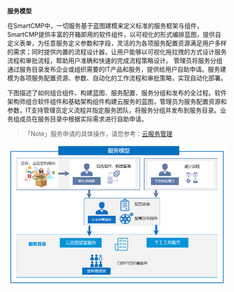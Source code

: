 **服务模型**


在SmartCMP中，一切服务基于蓝图建模来定义标准的服务框架与组件，SmartCMP提供丰富的开箱即用的软件组件，以可视化的形式编排蓝图，提供自定义表单，为任意服务定义参数和字段，灵活的为各项服务配置资源满足用户多样的需求；同时提供内置的流程设计器，让用户能够以可视化拖拉拽的方式设计服务流程和审批流程，帮助用户准确和快速的完成流程策略设计。
管理员将服务分组通过服务目录发布企业或组织需要的IT产品和服务，提供给用户自助申请。服务建模为各项服务配置资源、参数、自动化的工作流程和审批策略，实现自动化部署。

下图描述了如何组合组件、构建蓝图、服务配置、服务分组和发布的全过程。软件架构师组合软件组件和基础架构组件构建云服务的蓝图，管理员为服务配置资源和参数，IT支持管理员定义流程并指定服务团队，将服务分组并发布到服务目录。业务组成员在服务目录中根据实际需求进行自助申请。

>「Note」服务申请的具体操作，请您参考：[云服务管理](http://CMP-PUBLIC-IP/help/AdminDoc/06云服务管理/)

![服务模型示例](../../picture/Admin/服务模型.png)

